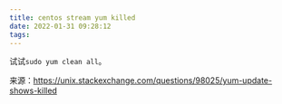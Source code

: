 ```yaml
---
title: centos stream yum killed
date: 2022-01-31 09:28:12
tags:
---
```


试试```sudo yum clean all```。

来源：<https://unix.stackexchange.com/questions/98025/yum-update-shows-killed>
